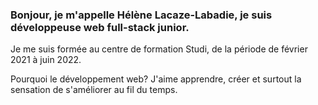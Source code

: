 
### Bonjour, je m'appelle Hélène Lacaze-Labadie, je suis développeuse web full-stack junior.

Je me suis formée au centre de formation Studi, de la période de février 2021 à juin 2022.

Pourquoi le développement web? J'aime apprendre, créer et surtout la sensation de s'améliorer au fil du temps.


